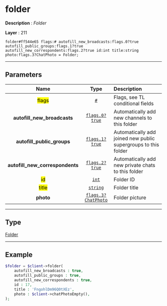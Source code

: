 # folder

**Description** : *Folder*

**Layer** : 211

```tl
folder#ff544e65 flags:# autofill_new_broadcasts:flags.0?true autofill_public_groups:flags.1?true autofill_new_correspondents:flags.2?true id:int title:string photo:flags.3?ChatPhoto = Folder;
```

---

## Parameters

| Name | Type | Description |
| :---: | :---: | :--- |
| <mark>flags</mark> | [`#`](type/#) | Flags, see TL conditional fields |
| **autofill_new_broadcasts** | [`flags.0?true`](type/true) | Automatically add new channels to this folder |
| **autofill_public_groups** | [`flags.1?true`](type/true) | Automatically add joined new public supergroups to this folder |
| **autofill_new_correspondents** | [`flags.2?true`](type/true) | Automatically add new private chats to this folder |
| <mark>id</mark> | [`int`](type/int) | Folder ID |
| <mark>title</mark> | [`string`](type/string) | Folder title |
| **photo** | [`flags.3?ChatPhoto`](type/ChatPhoto) | Folder picture |

---

## Type

[Folder](type/Folder)

---

## Example

```php
$folder = $client->folder(
	autofill_new_broadcasts : true,
	autofill_public_groups : true,
	autofill_new_correspondents : true,
	id : 17,
	title : 'FngohlDm96Q0tXEz',
	photo : $client->chatPhotoEmpty(),
);
```